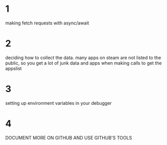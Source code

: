 # 1 
making fetch requests with async/await
# 2
deciding how to collect the data. many apps on steam are not listed to the public, 
so you get a lot of junk data and apps when making calls to get the appslist
# 3 
setting up environment variables in your debugger 
# 4 
DOCUMENT MORE ON GITHUB AND USE GITHUB'S TOOLS 